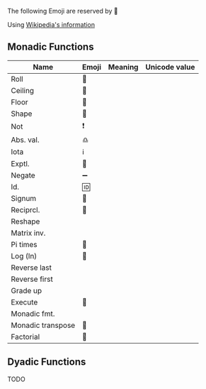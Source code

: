 The following Emoji are reserved by :apple:

Using [Wikipedia's information](https://en.wikipedia.org/wiki/APL_syntax_and_symbols)

## Monadic Functions

|Name     |Emoji    |Meaning                    |Unicode value|
|-------  |---------|---------------------------|-------------|
|Roll     |:game_die:|                           |             |
|Ceiling  |:arrow_up_small:|                           |             |
|Floor    |:arrow_down_small:|                           |             |
|Shape    |:diamond_shape_with_a_dot_inside:|                           |             |
|Not      |:heavy_exclamation_mark:|                           |             |
|Abs. val.|:libra:|                           |             |
|Iota     |:information_source:|                           |             |
|Exptl.   |:rabbit:|                           |             |
|Negate   |:heavy_minus_sign:|                           |             |
|Id.      |:id:|                           |             |
|Signum   |:put_litter_in_its_place:         |                           |             |
|Reciprcl.|:massage:         |                           |             |
|Reshape  |         |                             |             |
|Matrix inv.|       |                             |             |
|Pi times |:cake:  |                             |             |
|Log (ln) |:deciduous_tree:|                             |             |
|Reverse last||                             |             |
|Reverse first||                             |             |
|Grade up |         |                             |             |
|Execute|:apple:    |                             |             |
|Monadic fmt.|      |                             |             |
|Monadic transpose|:twisted_rightwards_arrows:|                           |             |
|Factorial|:love_hotel:|   |                           |             |

## Dyadic Functions

TODO
